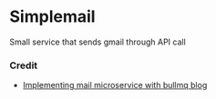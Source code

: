 # Simplemail
Small service that sends gmail through API call

### Credit
- [Implementing mail microservice with bullmq blog](https://blog.taskforce.sh/implementing-mail-microservice-with-bullmq/)
